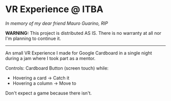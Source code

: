 # VR Experience @ ITBA
*In memory of my dear friend Mauro Guarino, RIP*

**WARNING:** 
This project is distributed AS IS. There is no warranty at all nor I'm planning to continue it.


------

An small VR Experience I made for Google Cardboard in a single night during a jam where I took part as a mentor.

Controls:
Cardboard Button (screen touch) while:
* Hovering a card -> Catch it
* Hovering a column -> Move to

Don't expect a game because there isn't.
